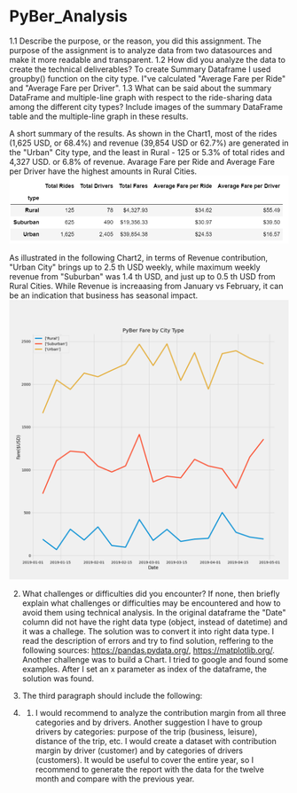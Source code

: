 # PyBer_Analysis


1.1 Describe the purpose, or the reason, you did this assignment.
The purpose of the assignment is to analyze data from two datasources and make it more readable and transparent.
1.2 How did you analyze the data to create the technical deliverables?
To create Summary Dataframe I used groupby() function on the city type.
I"ve calculated "Average Fare per Ride" and	"Average Fare per Driver".
1.3 What can be said about the summary DataFrame and multiple-line graph with respect to the ride-sharing data among the different city types? Include images of the summary DataFrame table and the multiple-line graph in these results.

A short summary of the results. As shown in the Chart1, most of the rides (1,625 USD, or 68.4%) and revenue (39,854 USD or 62.7%) are generated in the "Urban" City type, and the least in Rural - 125 or 5.3% of total rides and 4,327 USD. or 6.8% of revenue.
Avarage Fare per Ride and Average Fare per Driver have the highest amounts in Rural Cities.
![Chart 1](Capture_Summary.PNG)

As illustrated in the following Chart2, in terms of Revenue contribution, "Urban City" brings up to 2.5 th USD weekly, while maximum weekly revenue from "Suburban" was 1.4 th USD, and just up to 0.5 th USD from Rural Cities. While Revenue is increaasing from January vs February, it can be an indication that business has seasonal impact.
![Chart_2](Fig8.png)

2. What challenges or difficulties did you encounter? If none, then briefly explain what challenges or difficulties may be encountered and how to avoid them using technical analysis.
In the original dataframe the "Date" column did not have the right data type (object, instead of datetime) and it was a challege. The solution was to convert it into right data type.
I read the description of errors and try to find solution, reffering to the following sources:
https://pandas.pydata.org/, https://matplotlib.org/. 
Another challenge was to build a Chart. I tried to google and found some examples. After I set an x parameter as index of the dataframe, the solution was found.

3. The third paragraph should include the following:

3. 1. I would recommend to analyze the contribution margin from all three categories and by drivers.
Another suggestion I have to group drivers by categories: purpose of the trip (business, leisure), distance of the trip, etc.
I would create a dataset with contribution margin by driver (customer) and by categories of drivers (customers).
It would be useful to cover the entire year, so I recommend to generate the report with the data for the twelve month and compare with the previous year.
